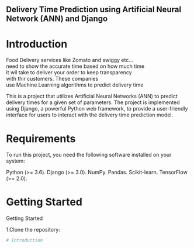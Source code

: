 ## Delivery Time Prediction using Artificial Neural Network (ANN) and Django


# Introduction

Food Delivery services like Zomato and swiggy etc... <br>need to show the accurate time based on how
     much time<br> it wil take to deliver your order to keep transparency <br>with thir customers.
                    These companies<br> use Machine Learning algorithms to predict delivery time </p>

This is a project that utilizes Artificial Neural Networks (ANN) to predict delivery times for a given set of parameters.
The project is implemented using Django, a powerful Python web framework,
to provide a user-friendly interface for users to interact with the delivery time prediction model.

# Requirements
To run this project, you need the following software installed on your system:

Python (>= 3.6).
Django (>= 3.0).
NumPy.
Pandas.
Scikit-learn.
TensorFlow (>= 2.0).

# Getting Started

Getting Started

1.Clone the repository:
  ```bash
# Introduction



